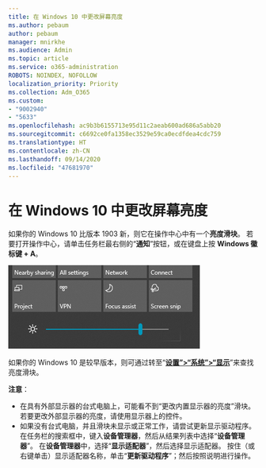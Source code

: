 ```yaml
---
title: 在 Windows 10 中更改屏幕亮度
ms.author: pebaum
author: pebaum
manager: mnirkhe
ms.audience: Admin
ms.topic: article
ms.service: o365-administration
ROBOTS: NOINDEX, NOFOLLOW
localization_priority: Priority
ms.collection: Adm_O365
ms.custom:
- "9002940"
- "5633"
ms.openlocfilehash: ac9b3b6155713e95d11c2aeab600ad686a5abb20
ms.sourcegitcommit: c6692ce0fa1358ec3529e59ca0ecdfdea4cdc759
ms.translationtype: HT
ms.contentlocale: zh-CN
ms.lasthandoff: 09/14/2020
ms.locfileid: "47681970"
---
```

# <a name="change-screen-brightness-in-windows-10"></a>在 Windows 10 中更改屏幕亮度

如果你的 Windows 10 比版本 1903 新，则它在操作中心中有一个**亮度滑块**。 若要打开操作中心，请单击任务栏最右侧的“**通知**”按钮，或在键盘上按 **Windows 徽标键 + A**。

![亮度滑块](media/brightness-slider.png)

如果你的 Windows 10 是较早版本，则可通过转至“**[设置”>“系统”>“显示](ms-settings:display?activationSource=GetHelp)**”来查找亮度滑块。

**注意**：

- 在具有外部显示器的台式电脑上，可能看不到“更改内置显示器的亮度”滑块。 若要更改外部显示器的亮度，请使用显示器上的控件。
- 如果没有台式电脑，并且滑块未显示或正常工作，请尝试更新显示驱动程序。 在任务栏的搜索框中，键入**设备管理器**，然后从结果列表中选择“**设备管理器**”。 在**设备管理器**中，选择“**显示适配器**”，然后选择显示适配器。 按住（或右键单击）显示适配器名称，单击“**更新驱动程序**”；然后按照说明进行操作。
